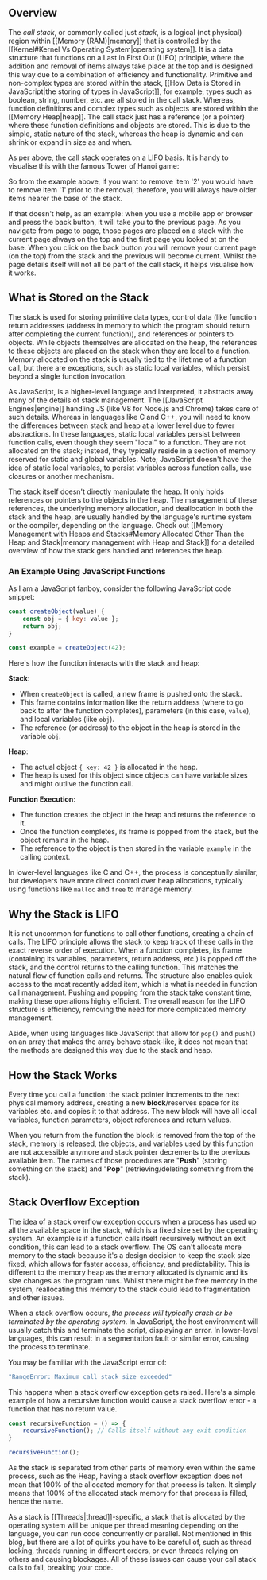 ## Overview

The *call stack*, or commonly called just *stack*, is a logical (not physical) region within [[Memory (RAM)|memory]] that is controlled by the [[Kernel#Kernel Vs Operating System|operating system]]. It is a data structure that functions on a Last in First Out (LIFO) principle, where the addition and removal of items always take place at the top and is designed this way due to a combination of efficiency and functionality. Primitive and non-complex types are stored within the stack, [[How Data is Stored in JavaScript|the storing of types in JavaScript]], for example, types such as boolean, string, number, etc. are all stored in the call stack. Whereas, function definitions and complex types such as objects are stored within the [[Memory Heap|heap]]. The call stack just has a reference (or a pointer) where these function definitions and objects are stored. This is due to the simple, static nature of the stack, whereas the heap is dynamic and can shrink or expand in size as and when.

As per above, the call stack operates on a LIFO basis. It is handy to visualise this with the famous Tower of Hanoi game:

So from the example above, if you want to remove item '2' you would have to remove item '1' prior to the removal, therefore, you will always have older items nearer the base of the stack. 

If that doesn't help, as an example: when you use a mobile app or browser and press the back button, it will take you to the previous page. As you navigate from page to page, those pages are placed on a stack with the current page always on the top and the first page you looked at on the base. When you click on the back button you will remove your current page (on the top) from the stack and the previous will become current. Whilst the page details itself will not all be part of the call stack, it helps visualise how it works.

## What is Stored on the Stack

The stack is used for storing primitive data types, control data (like function return addresses (address in memory to which the program should return after completing the current function)), and references or pointers to objects. While objects themselves are allocated on the heap, the references to these objects are placed on the stack when they are local to a function. Memory allocated on the stack is usually tied to the lifetime of a function call, but there are exceptions, such as static local variables, which persist beyond a single function invocation. 

As JavaScript, is a higher-level language and interpreted, it abstracts away many of the details of stack management. The [[JavaScript Engines|engine]] handling JS (like V8 for Node.js and Chrome) takes care of such details.  Whereas in languages like C and C++, you will need to know the differences between stack and heap at a lower level due to fewer abstractions. In these languages, static local variables persist between function calls, even though they seem "local" to a function. They are not allocated on the stack; instead, they typically reside in a section of memory reserved for static and global variables. Note; JavaScript doesn't have the idea of static local variables, to persist variables across function calls, use closures or another mechanism.

The stack itself doesn't directly manipulate the heap. It only holds references or pointers to the objects in the heap. The management of these references, the underlying memory allocation, and deallocation in both the stack and the heap, are usually handled by the language's runtime system or the compiler, depending on the language. Check out [[Memory Management with Heaps and Stacks#Memory Allocated Other Than the Heap and Stack|memory management with Heap and Stack]] for a detailed overview of how the stack gets handled and references the heap.

### An Example Using JavaScript Functions

As I am a JavaScript fanboy, consider the following JavaScript code snippet:

```JavaScript
const createObject(value) {   
    const obj = { key: value };   
    return obj; 
} 

const example = createObject(42);
```

Here's how the function interacts with the stack and heap:

**Stack**:
- When `createObject` is called, a new frame is pushed onto the stack. 
- This frame contains information like the return address (where to go back to after the function completes), parameters (in this case, `value`), and local variables (like `obj`). 
- The reference (or address) to the object in the heap is stored in the variable `obj`.

**Heap**:
- The actual object `{ key: 42 }` is allocated in the heap.
- The heap is used for this object since objects can have variable sizes and might outlive the function call.

**Function Execution**:
- The function creates the object in the heap and returns the reference to it.
- Once the function completes, its frame is popped from the stack, but the object remains in the heap.
- The reference to the object is then stored in the variable `example` in the calling context.

In lower-level languages like C and C++, the process is conceptually similar, but developers have more direct control over heap allocations, typically using functions like `malloc` and `free` to manage memory.

## Why the Stack is LIFO

It is not uncommon for functions to call other functions, creating a chain of calls. The LIFO principle allows the stack to keep track of these calls in the exact reverse order of execution. When a function completes, its frame (containing its variables, parameters, return address, etc.) is popped off the stack, and the control returns to the calling function. This matches the natural flow of function calls and returns.  The structure also enables quick access to the most recently added item, which is what is needed in function call management. Pushing and popping from the stack take constant time, making these operations highly efficient. The overall reason for the LIFO structure is efficiency, removing the need for more complicated memory management.

Aside, when using languages like JavaScript that allow for `pop()` and `push()` on an array that makes the array behave stack-like, it does not mean that the methods are designed this way due to the stack and heap.
 
## How the Stack Works

Every time you call a function: the stack pointer increments to the next physical memory address, creating a new **block**/reserves space for its variables etc. and copies it to that address. The new block will have all local variables, function parameters, object references and return values. 

When you return from the function the block is removed from the top of the stack, memory is released, the objects, and variables used by this function are not accessible anymore and stack pointer decrements to the previous available item. The names of those procedures are "**Push**" (storing something on the stack) and "**Pop**" (retrieving/deleting something from the stack).

## Stack Overflow Exception

The idea of a stack overflow exception occurs when a process has used up all the available space in the stack, which is a fixed size set by the operating system. An example is if a function calls itself recursively without an exit condition, this can lead to a stack overflow. The OS can't allocate more memory to the stack because it's a design decision to keep the stack size fixed, which allows for faster access, efficiency, and predictability. This is different to the memory heap as the memory allocated is dynamic and its size changes as the program runs. Whilst there might be free memory in the system, reallocating this memory to the stack could lead to fragmentation and other issues.

When a stack overflow occurs, *the process will typically crash or be terminated by the operating system*. In JavaScript, the host environment will usually catch this and terminate the script, displaying an error. In lower-level languages, this can result in a segmentation fault or similar error, causing the process to terminate.

You may be familiar with the JavaScript error of:

```Bash
"RangeError: Maximum call stack size exceeded"
```

This happens when a stack overflow exception gets raised. Here's a simple example of how a recursive function would cause a stack overflow error - a function that has no return value.

```JavaScript
const recursiveFunction = () => {
    recursiveFunction(); // Calls itself without any exit condition 
} 

recursiveFunction();
```

As the stack is separated from other parts of memory even within the same process, such as the Heap, having a stack overflow exception does not mean that 100% of the allocated memory for that process is taken. It simply means that 100% of the allocated stack memory for that process is filled, hence the name.

As a stack is [[Threads|thread]]-specific, a stack that is allocated by the operating system will be unique per thread meaning depending on the language, you can run code concurrently or parallel. Not mentioned in this blog, but there are a lot of quirks you have to be careful of, such as thread locking, threads running in different orders, or even threads relying on others and causing blockages. All of these issues can cause your call stack calls to fail, breaking your code.
